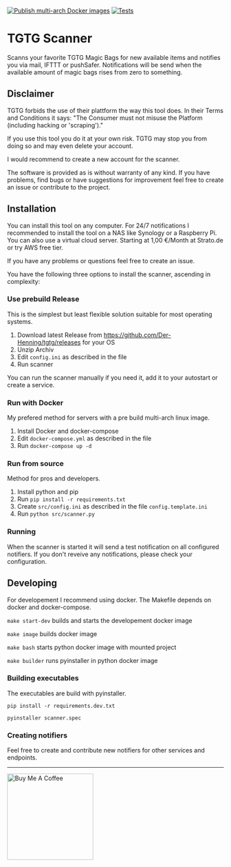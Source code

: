 [![Publish multi-arch Docker images](https://github.com/Der-Henning/tgtg/actions/workflows/docker-multi-arch.yml/badge.svg?branch=main)](https://github.com/Der-Henning/tgtg/actions/workflows/docker-multi-arch.yml)
[![Tests](https://github.com/Der-Henning/tgtg/actions/workflows/tests.yml/badge.svg?branch=main)](https://github.com/Der-Henning/tgtg/actions/workflows/tests.yml)

# TGTG Scanner

Scanns your favorite TGTG Magic Bags for new available items and notifies you via mail, IFTTT or pushSafer. Notifications will be send when the available amount of magic bags rises from zero to something.

## Disclaimer

TGTG forbids the use of their plattform the way this tool does. In their Terms and Conditions it says: "The Consumer must not misuse the Platform (including hacking or 'scraping')."

If you use this tool you do it at your own risk. TGTG may stop you from doing so and may even delete your account.

I would recommend to create a new account for the scanner.

The software is provided as is without warranty of any kind. If you have problems, find bugs or have suggestions for improvement feel free to create an issue or contribute to the project.

## Installation

You can install this tool on any computer. For 24/7 notifications I recommended to install the tool on a NAS like Synology or a Raspberry Pi. You can also use a virtual cloud server. Starting at 1,00 €/Month at Strato.de or try AWS free tier.

If you have any problems or questions feel free to create an issue.

You have the following three options to install the scanner, ascending in complexity:

### Use prebuild Release

This is the simplest but least flexible solution suitable for most operating systems.

1. Download latest Release from https://github.com/Der-Henning/tgtg/releases for your OS
2. Unzip Archiv
3. Edit ```config.ini``` as described in the file
4. Run scanner

You can run the scanner manually if you need it, add it to your autostart or create a service.

### Run with Docker

My prefered method for servers with a pre build multi-arch linux image.

1. Install Docker and docker-compose
2. Edit ```docker-compose.yml``` as described in the file
3. Run ```docker-compose up -d```

### Run from source

Method for pros and developers.

1. Install python and pip
2. Run ```pip install -r requirements.txt```
3. Create ```src/config.ini``` as described in the file ```config.template.ini```
4. Run ```python src/scanner.py```

### Running

When the scanner is started it will send a test notification on all configured notifiers. If you don't reveive any notifications, please check your configuration.

## Developing

For developement I recommend using docker. The Makefile depends on docker and docker-compose.

```make start-dev``` builds and starts the developement docker image

```make image``` builds docker image

```make bash``` starts python docker image with mounted project

```make builder``` runs pyinstaller in python docker image

### Building executables

The executables are build with pyinstaller.

```pip install -r requirements.dev.txt```

```pyinstaller scanner.spec```

### Creating notifiers

Feel free to create and contribute new notifiers for other services and endpoints.

---

<a href="https://www.buymeacoffee.com/henning" target="_blank"><img src="https://cdn.buymeacoffee.com/buttons/v2/default-yellow.png" alt="Buy Me A Coffee" width="200"></a>
